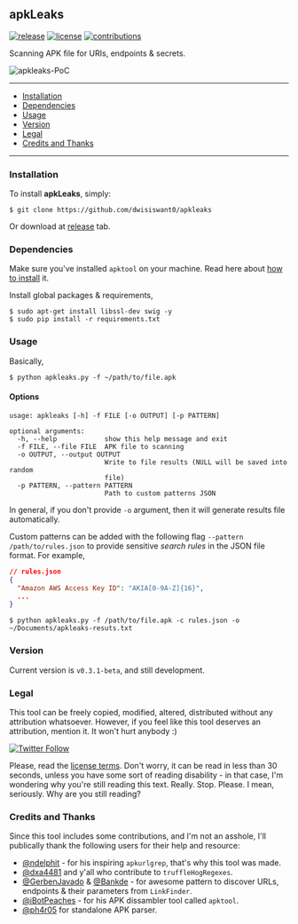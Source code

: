 ## apkLeaks
[![release](https://img.shields.io/github/release/dwisiswant0/apkleaks.svg)](https://github.com/dwisiswant0/apkleaks/releases/)
[![license](https://img.shields.io/github/license/dwisiswant0/apkleaks.svg)](https://github.com/dwisiswant0/apkleaks/blob/master/LICENSE)
[![contributions](https://img.shields.io/badge/contributions-welcome-brightgreen.svg?style=flat)](https://github.com/dwisiswant0/apkleaks/issues)

Scanning APK file for URIs, endpoints & secrets.

![apkleaks-PoC](https://user-images.githubusercontent.com/25837540/83264429-41686000-a1ea-11ea-877b-e48da62c59d1.png)

---

- [Installation](#installation)
- [Dependencies](#dependencies)
- [Usage](#usage)
- [Version](#version)
- [Legal](#legal)
- [Credits and Thanks](#credits-and-thanks)

---

### Installation

To install **apkLeaks**, simply:

```
$ git clone https://github.com/dwisiswant0/apkleaks
```

Or download at [release](https://github.com/dwisiswant0/apkleaks/releases/) tab.

### Dependencies

Make sure you've installed `apktool` on your machine. Read here about [how to install](https://ibotpeaches.github.io/Apktool/install/) it.

Install global packages & requirements,

```
$ sudo apt-get install libssl-dev swig -y
$ sudo pip install -r requirements.txt
```

### Usage

Basically,
```
$ python apkleaks.py -f ~/path/to/file.apk
```

#### Options

```
usage: apkleaks [-h] -f FILE [-o OUTPUT] [-p PATTERN]

optional arguments:
  -h, --help            show this help message and exit
  -f FILE, --file FILE  APK file to scanning
  -o OUTPUT, --output OUTPUT
                        Write to file results (NULL will be saved into random
                        file)
  -p PATTERN, --pattern PATTERN
                        Path to custom patterns JSON
```

In general, if you don't provide `-o` argument, then it will generate results file automatically.

Custom patterns can be added with the following flag `--pattern /path/to/rules.json` to provide sensitive _search rules_ in the JSON file format. For example,

```json
// rules.json
{
  "Amazon AWS Access Key ID": "AKIA[0-9A-Z]{16}",
  ...
}
```

```
$ python apkleaks.py -f /path/to/file.apk -c rules.json -o ~/Documents/apkleaks-resuts.txt
```

### Version

Current version is `v0.3.1-beta`, and still development.


### Legal

This tool can be freely copied, modified, altered, distributed without any attribution whatsoever. However, if you feel like this tool deserves an attribution, mention it. It won't hurt anybody :)

[![Twitter Follow](https://img.shields.io/twitter/follow/dwisiswant0.svg?style=social)](https://twitter.com/dwisiswant0)

Please, read the [license terms](https://github.com/dwisiswant0/apkleaks/blob/master/LICENSE). Don't worry, it can be read in less than 30 seconds, unless you have some sort of reading disability - in that case, I'm wondering why you're still reading this text. Really. Stop. Please. I mean, seriously. Why are you still reading?


### Credits and Thanks

Since this tool includes some contributions, and I'm not an asshole, I'll publically thank the following users for their help and resource:

- [@ndelphit](https://github.com/ndelphit) - for his inspiring `apkurlgrep`, that's why this tool was made.
- [@dxa4481](https://github.com/dxa4481) and y'all who contribute to `truffleHogRegexes`.
- [@GerbenJavado](https://github.com/GerbenJavado) & [@Bankde](https://github.com/Bankde) - for awesome pattern to discover URLs, endpoints & their parameters from `LinkFinder`.
- [@iBotPeaches](https://github.com/iBotPeaches) - for his APK dissambler tool called `apktool`.
- [@ph4r05](https://github.com/ph4r05) for standalone APK parser.